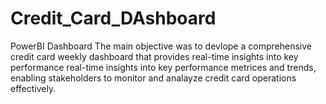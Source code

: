 # Credit_Card_DAshboard
PowerBI Dashboard
The main objective was to devlope a comprehensive credit card weekly dashboard that provides real-time insights into key performance real-time insights into key performance metrices and trends, enabling stakeholders to monitor and analayze credit card operations effectively.
